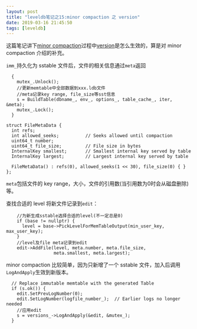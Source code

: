 ```yaml
---
layout: post
title: "leveldb笔记之15:minor compaction 之 version"
date: 2019-03-16 21:45:50
tags: [leveldb]
---
```


这篇笔记讲下[minor compaction](https://izualzhy.cn/leveldb-compaction)过程中[version](https://izualzhy.cn/leveldb-version)是怎么生效的，算是对 minor compaction 介绍的补充。

`imm_`持久化为 sstable 文件后，文件的相关信息通过`meta`返回

```
  {
    mutex_.Unlock();
    //更新memtable中全部数据到xxx.ldb文件
    //meta记录key range, file_size等sst信息
    s = BuildTable(dbname_, env_, options_, table_cache_, iter, &meta);
    mutex_.Lock();
  }
```

```
struct FileMetaData {
  int refs;
  int allowed_seeks;          // Seeks allowed until compaction
  uint64_t number;
  uint64_t file_size;         // File size in bytes
  InternalKey smallest;       // Smallest internal key served by table
  InternalKey largest;        // Largest internal key served by table

  FileMetaData() : refs(0), allowed_seeks(1 << 30), file_size(0) { }
};
```

`meta`包括文件的 key range，大小，文件的引用数(当引用数为0时会从磁盘删除)等。

查找合适的 level 将新文件记录到`edit`：

```
    //为新生成sstable选择合适的level(不一定总是0)
    if (base != nullptr) {
      level = base->PickLevelForMemTableOutput(min_user_key, max_user_key);
    }
    //level及file meta记录到edit
    edit->AddFile(level, meta.number, meta.file_size,
                  meta.smallest, meta.largest);
```

minor compaction 比较简单，因为只新增了一个 sstable 文件，加入后调用`LogAndApply`生效到新版本。

```
  // Replace immutable memtable with the generated Table
  if (s.ok()) {
    edit.SetPrevLogNumber(0);
    edit.SetLogNumber(logfile_number_);  // Earlier logs no longer needed
    //应用edit
    s = versions_->LogAndApply(&edit, &mutex_);
  }
```
